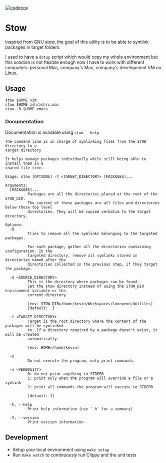[![codecov](https://codecov.io/gh/lonepeon/stow/branch/main/graph/badge.svg?token=HC7WSVDRO2)](https://codecov.io/gh/lonepeon/stow)

# Stow

Inspired from GNU stow, the goal of this utility is to be able to symlink
packages in target folders.

I used to have a `dotup` script which would copy my whole environment but this
solution is not flexible enough now I have to work with different computers:
personal Mac, company's Mac, company's development VM on Linux.

## Usage

```
stow $HOME vim
stow $HOME zsh/zshrc.mac
stow -D $HOME emacs
```

### Documentation

Documentation is available using `stow --help`

```
The command line is in charge of symlinking files from the STOW directory to a
target directory

It helps manage packages individually while still being able to install them in a
shared file tree.

Usage: stow [OPTIONS] -t <TARGET_DIRECTORY> [PACKAGES]...

Arguments:
  [PACKAGES]...
          Packages are all the directories placed at the root of the STOW_DIR.
          The content of these packages are all files and directories below these top level
          directories. They will be copied verbatim to the target directory.

Options:
  -D
          Tries to remove all the symlinks belonging to the targeted packages.

          For each package, gather all the directories containing configuration. In the
          targeted directory, remove all symlinks stored in directories named after the
          directories collected in the previous step, if they target the package.

  -d <SOURCE_DIRECTORY>
          This is the directory where packages can be found.
          Set the stow directory instead of using the STOW_DIR environment variable or the
          current directory.

          [env: STOW_DIR=/home/kevin/Workspaces/lonepeon/dotfiles]
          [default: .]

  -t <TARGET_DIRECTORY>
          Target is the root directory where the content of the packages will be symlinked
          to. If a directory required by a package doesn't exist, it will be created
          automatically.

          [env: HOME=/home/kevin]

  -n
          Do not execute the program, only print commands.

  -v <VERBOSITY>
          0: do not print anything to STDERR
          1: print only when the program will override a file or a symlink
          2: print all commands the program will execute to STDERR

          [default: 1]

  -h, --help
          Print help information (use `-h` for a summary)

  -V, --version
          Print version information
```

## Development

- Setup your local environment using `make setup`
- Run `make watch` to continuously run Clippy and the unit tests
